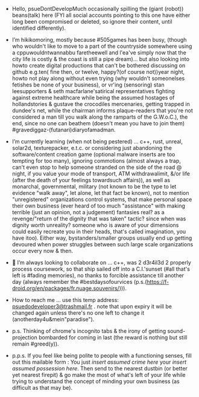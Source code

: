 - Hello, psueDontDevelopMuch occasionally spilling the (giant (robot)) beans(talk) here (FYI all social accounts pointing to this one have either long been compromised or deleted, so ignore their content, until identified differently).

- I’m hikikomoring, mostly because #505games has been busy, (though who wouldn't like to move to a part of the countryside somewhere using a cppuwouldntwannabbu faretheewell and l'ea've simply now that the city life is costly & the coast is still a pipe dream)... but also looking into howto create digital productions that can't be bothered discussing on github e.g.ten( fine then, or twelve, happy?(of course not))year night, howto not play along without even trying (why wouldn't someonelses fetishes be none of your business), or vr'ing (sensoring) stan leesupporters & seth macfarlane'satirical representatives fighting against extreme healthcare while being the assumed hostages of hollandstories & gustave the crocodiles mercenaries, getting trapped in dundee's net, while the chairman informs plaque-readers that you're not considered a man till you walk along the ramparts of the G.W.o.C.), the end, since no one can beathem (doesn't mean you have to join them) #gravediggaz-(futanari)diaryofamadman.

- I’m currently learning (when not being pestered) ... c++, rust, unreal, solar2d, texturepacker, e.t.c. or considering just abandoning the software/content creation game (optional malware inserts are too tempting for too many), ignoring commotions (almost always a trap, can't even stop to help someone stranded on the side of the road @ night, if you value your mode of transport, ATM withdrawalimit, &/or life (after the death of your feelings towardsuch affairs)), as well as monarchal, governmental, military (not known to be the type to let evidence "walk away", let alone, let that fact be known), not to mention "unregistered" organizations control systems, that make personal space their own business (ever heard of too much "assistance" with making terrible (just an opinion, not a judgement) fantasies real? as a revenge/"return of the dignity that was taken" tactic? since when was dignity worth unreality? someone who is aware of your dimensions could easily recreate you in their heads, that's called imagination, you have itoo). Either way, bystanders/smaller groups usually end up getting devoured when power struggles between such large scale organizations occur every now & then.

- 💞️ I’m always looking to collaborate on ... c++, was 2 d3r4il3d 2 properly process coursework, so that ship sailed off into a C.I.'sunset (#all that's left is #fading memories), no thanks to forcible assistance till another day (always remember the #bestdaysofourvices (p.s.(https://f-droid.org/en/packages/fr.nuage.souvenirs/))).

- How to reach me ... use this temp address: psuedodeveloper3@trashmail.fr . note that upon expiry it will be changed again unless there's no one left to change it (anotherday4u&mein"paradise").

- p.s. Thinking of chrome's incognito tabs & the irony of getting sound-projection bombarded for coming in last (the reward is nothing but still remain #greed(y)).

- p.p.s. If you feel like being polite to people with a functioning senses, fill out this mailable form : You just *insert assumed crime here* your *insert assumed possession here*. Then send to the nearest dustbin (or better yet nearest firepit) & go make the most of what's left of your life while trying to understand the concept of minding your own business (as difficult as that may be).

<!---
psueDoDeveloper/psueDoDeveloper is a ✨ special ✨ repository because its `README.md` (this file) appears on your GitHub profile.
You can click the Preview link to take a look at your changes.
--->
